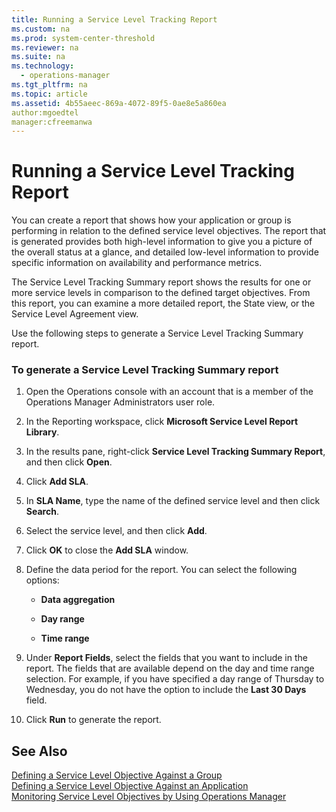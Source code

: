 ```yaml
---
title: Running a Service Level Tracking Report
ms.custom: na
ms.prod: system-center-threshold
ms.reviewer: na
ms.suite: na
ms.technology: 
  - operations-manager
ms.tgt_pltfrm: na
ms.topic: article
ms.assetid: 4b55aeec-869a-4072-89f5-0ae8e5a860ea
author:mgoedtel
manager:cfreemanwa
---
```

# Running a Service Level Tracking Report
You can create a report that shows how your application or group is performing in relation to the defined service level objectives. The report that is generated provides both high\-level information to give you a picture of the overall status at a glance, and detailed low\-level information to provide specific information on availability and performance metrics.  
  
The Service Level Tracking Summary report shows the results for one or more service levels in comparison to the defined target objectives. From this report, you can examine a more detailed report, the State view, or the Service Level Agreement view.  
  
Use the following steps to generate a Service Level Tracking Summary report.  
  
### To generate a Service Level Tracking Summary report  
  
1.  Open the Operations console with an account that is a member of the Operations Manager Administrators user role.  
  
2.  In the Reporting workspace, click **Microsoft Service Level Report Library**.  
  
3.  In the results pane, right\-click **Service Level Tracking Summary Report**, and then click **Open**.  
  
4.  Click **Add SLA**.  
  
5.  In **SLA Name**, type the name of the defined service level and then click **Search**.  
  
6.  Select the service level, and then click **Add**.  
  
7.  Click **OK** to close the **Add SLA** window.  
  
8.  Define the data period for the report. You can select the following options:  
  
    -   **Data aggregation**  
  
    -   **Day range**  
  
    -   **Time range**  
  
9. Under **Report Fields**, select the fields that you want to include in the report. The fields that are available depend on the day and time range selection. For example, if you have specified a day range of Thursday to Wednesday, you do not have the option to include the **Last 30 Days** field.  
  
10. Click **Run** to generate the report.  
  
## See Also  
[Defining a Service Level Objective Against a Group](../../om/manage/Defining-a-Service-Level-Objective-Against-a-Group.md)  
[Defining a Service Level Objective Against an Application](../../om/manage/Defining-a-Service-Level-Objective-Against-an-Application.md)  
[Monitoring Service Level Objectives by Using Operations Manager](../../om/manage/Monitoring-Service-Level-Objectives-by-Using-Operations-Manager.md)  
  
